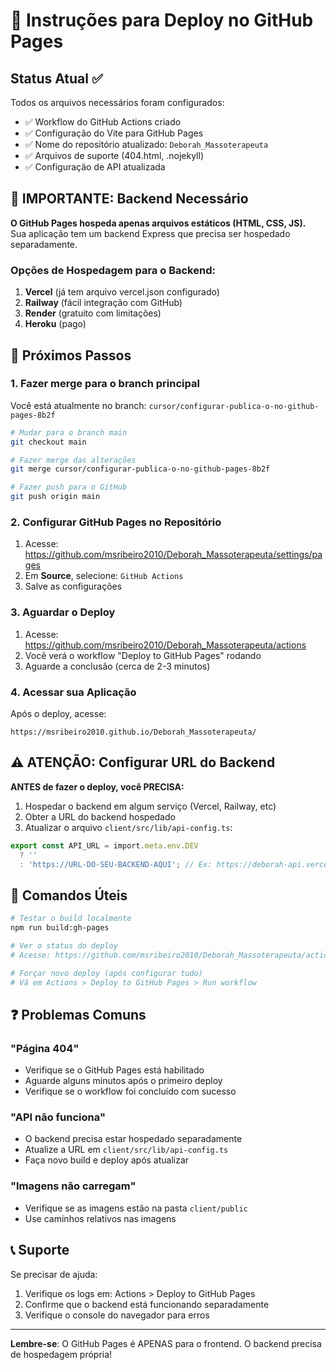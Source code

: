# 🚀 Instruções para Deploy no GitHub Pages

## Status Atual ✅

Todos os arquivos necessários foram configurados:
- ✅ Workflow do GitHub Actions criado
- ✅ Configuração do Vite para GitHub Pages
- ✅ Nome do repositório atualizado: `Deborah_Massoterapeuta`
- ✅ Arquivos de suporte (404.html, .nojekyll)
- ✅ Configuração de API atualizada

## 🔴 IMPORTANTE: Backend Necessário

**O GitHub Pages hospeda apenas arquivos estáticos (HTML, CSS, JS).**  
Sua aplicação tem um backend Express que precisa ser hospedado separadamente.

### Opções de Hospedagem para o Backend:
1. **Vercel** (já tem arquivo vercel.json configurado)
2. **Railway** (fácil integração com GitHub)
3. **Render** (gratuito com limitações)
4. **Heroku** (pago)

## 📝 Próximos Passos

### 1. Fazer merge para o branch principal

Você está atualmente no branch: `cursor/configurar-publica-o-no-github-pages-8b2f`

```bash
# Mudar para o branch main
git checkout main

# Fazer merge das alterações
git merge cursor/configurar-publica-o-no-github-pages-8b2f

# Fazer push para o GitHub
git push origin main
```

### 2. Configurar GitHub Pages no Repositório

1. Acesse: https://github.com/msribeiro2010/Deborah_Massoterapeuta/settings/pages
2. Em **Source**, selecione: `GitHub Actions`
3. Salve as configurações

### 3. Aguardar o Deploy

1. Acesse: https://github.com/msribeiro2010/Deborah_Massoterapeuta/actions
2. Você verá o workflow "Deploy to GitHub Pages" rodando
3. Aguarde a conclusão (cerca de 2-3 minutos)

### 4. Acessar sua Aplicação

Após o deploy, acesse:
```
https://msribeiro2010.github.io/Deborah_Massoterapeuta/
```

## ⚠️ ATENÇÃO: Configurar URL do Backend

**ANTES de fazer o deploy, você PRECISA:**

1. Hospedar o backend em algum serviço (Vercel, Railway, etc)
2. Obter a URL do backend hospedado
3. Atualizar o arquivo `client/src/lib/api-config.ts`:

```typescript
export const API_URL = import.meta.env.DEV 
  ? '' 
  : 'https://URL-DO-SEU-BACKEND-AQUI'; // Ex: https://deborah-api.vercel.app
```

## 🔧 Comandos Úteis

```bash
# Testar o build localmente
npm run build:gh-pages

# Ver o status do deploy
# Acesse: https://github.com/msribeiro2010/Deborah_Massoterapeuta/actions

# Forçar novo deploy (após configurar tudo)
# Vá em Actions > Deploy to GitHub Pages > Run workflow
```

## ❓ Problemas Comuns

### "Página 404"
- Verifique se o GitHub Pages está habilitado
- Aguarde alguns minutos após o primeiro deploy
- Verifique se o workflow foi concluído com sucesso

### "API não funciona"
- O backend precisa estar hospedado separadamente
- Atualize a URL em `client/src/lib/api-config.ts`
- Faça novo build e deploy após atualizar

### "Imagens não carregam"
- Verifique se as imagens estão na pasta `client/public`
- Use caminhos relativos nas imagens

## 📞 Suporte

Se precisar de ajuda:
1. Verifique os logs em: Actions > Deploy to GitHub Pages
2. Confirme que o backend está funcionando separadamente
3. Verifique o console do navegador para erros

---

**Lembre-se**: O GitHub Pages é APENAS para o frontend. O backend precisa de hospedagem própria!